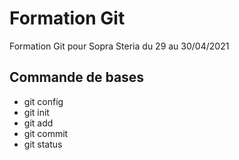 # Formation Git

Formation Git pour Sopra Steria du 29 au 30/04/2021

## Commande de bases

* git config
* git init
* git add
* git commit
* git status
